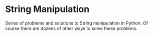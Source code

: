 # String Manipulation

Series of problems and solutions to String manipulation in Python. Of course there are dozens of other ways to solve
these problems.
